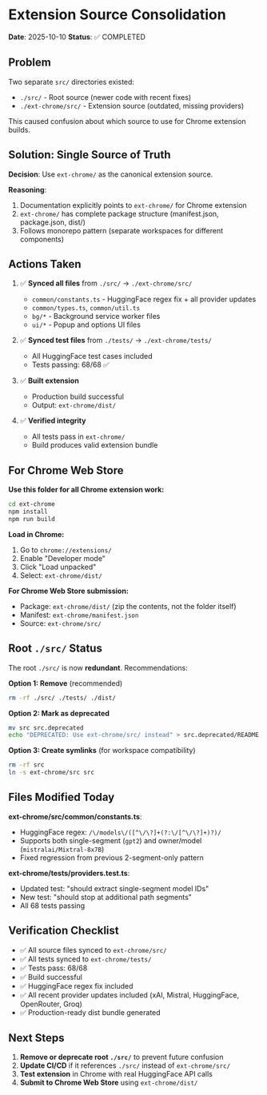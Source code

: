 # Extension Source Consolidation

**Date**: 2025-10-10
**Status**: ✅ COMPLETED

## Problem

Two separate `src/` directories existed:
- `./src/` - Root source (newer code with recent fixes)
- `./ext-chrome/src/` - Extension source (outdated, missing providers)

This caused confusion about which source to use for Chrome extension builds.

## Solution: Single Source of Truth

**Decision**: Use `ext-chrome/` as the canonical extension source.

**Reasoning**:
1. Documentation explicitly points to `ext-chrome/` for Chrome extension
2. `ext-chrome/` has complete package structure (manifest.json, package.json, dist/)
3. Follows monorepo pattern (separate workspaces for different components)

## Actions Taken

1. ✅ **Synced all files** from `./src/` → `./ext-chrome/src/`
   - `common/constants.ts` - HuggingFace regex fix + all provider updates
   - `common/types.ts`, `common/util.ts`
   - `bg/*` - Background service worker files
   - `ui/*` - Popup and options UI files

2. ✅ **Synced test files** from `./tests/` → `./ext-chrome/tests/`
   - All HuggingFace test cases included
   - Tests passing: 68/68 ✅

3. ✅ **Built extension**
   - Production build successful
   - Output: `ext-chrome/dist/`

4. ✅ **Verified integrity**
   - All tests pass in `ext-chrome/`
   - Build produces valid extension bundle

## For Chrome Web Store

**Use this folder for all Chrome extension work:**

```bash
cd ext-chrome
npm install
npm run build
```

**Load in Chrome:**
1. Go to `chrome://extensions/`
2. Enable "Developer mode"
3. Click "Load unpacked"
4. Select: `ext-chrome/dist/`

**For Chrome Web Store submission:**
- Package: `ext-chrome/dist/` (zip the contents, not the folder itself)
- Manifest: `ext-chrome/manifest.json`
- Source: `ext-chrome/src/`

## Root `./src/` Status

The root `./src/` is now **redundant**. Recommendations:

**Option 1: Remove** (recommended)
```bash
rm -rf ./src/ ./tests/ ./dist/
```

**Option 2: Mark as deprecated**
```bash
mv src src.deprecated
echo "DEPRECATED: Use ext-chrome/src/ instead" > src.deprecated/README.md
```

**Option 3: Create symlinks** (for workspace compatibility)
```bash
rm -rf src
ln -s ext-chrome/src src
```

## Files Modified Today

**ext-chrome/src/common/constants.ts**:
- HuggingFace regex: `/\/models\/([^\/\?]+(?:\/[^\/\?]+)?)/`
- Supports both single-segment (`gpt2`) and owner/model (`mistralai/Mixtral-8x7B`)
- Fixed regression from previous 2-segment-only pattern

**ext-chrome/tests/providers.test.ts**:
- Updated test: "should extract single-segment model IDs"
- New test: "should stop at additional path segments"
- All 68 tests passing

## Verification Checklist

- ✅ All source files synced to `ext-chrome/src/`
- ✅ All tests synced to `ext-chrome/tests/`
- ✅ Tests pass: 68/68
- ✅ Build successful
- ✅ HuggingFace regex fix included
- ✅ All recent provider updates included (xAI, Mistral, HuggingFace, OpenRouter, Groq)
- ✅ Production-ready dist bundle generated

## Next Steps

1. **Remove or deprecate root `./src/`** to prevent future confusion
2. **Update CI/CD** if it references `./src/` instead of `ext-chrome/src/`
3. **Test extension** in Chrome with real HuggingFace API calls
4. **Submit to Chrome Web Store** using `ext-chrome/dist/`
